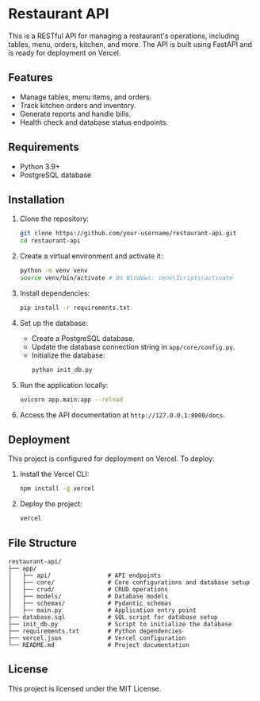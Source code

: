 # Restaurant API

This is a RESTful API for managing a restaurant's operations, including tables, menu, orders, kitchen, and more. The API is built using FastAPI and is ready for deployment on Vercel.

## Features

-   Manage tables, menu items, and orders.
-   Track kitchen orders and inventory.
-   Generate reports and handle bills.
-   Health check and database status endpoints.

## Requirements

-   Python 3.9+
-   PostgreSQL database

## Installation

1. Clone the repository:

    ```bash
    git clone https://github.com/your-username/restaurant-api.git
    cd restaurant-api
    ```

2. Create a virtual environment and activate it:

    ```bash
    python -m venv venv
    source venv/bin/activate # On Windows: venv\Scripts\activate
    ```

3. Install dependencies:

    ```bash
    pip install -r requirements.txt
    ```

4. Set up the database:

    - Create a PostgreSQL database.
    - Update the database connection string in `app/core/config.py`.
    - Initialize the database:
        ```bash
        python init_db.py
        ```

5. Run the application locally:

    ```bash
    uvicorn app.main:app --reload
    ```

6. Access the API documentation at `http://127.0.0.1:8000/docs`.

## Deployment

This project is configured for deployment on Vercel. To deploy:

1. Install the Vercel CLI:

    ```bash
    npm install -g vercel
    ```

2. Deploy the project:
    ```bash
    vercel
    ```

## File Structure

```
restaurant-api/
├── app/
│   ├── api/                # API endpoints
│   ├── core/               # Core configurations and database setup
│   ├── crud/               # CRUD operations
│   ├── models/             # Database models
│   ├── schemas/            # Pydantic schemas
│   ├── main.py             # Application entry point
├── database.sql            # SQL script for database setup
├── init_db.py              # Script to initialize the database
├── requirements.txt        # Python dependencies
├── vercel.json             # Vercel configuration
└── README.md               # Project documentation
```

## License

This project is licensed under the MIT License.
